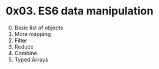 # 0x03. ES6 data manipulation

0. Basic list of objects
1. More mapping
2. Filter
3. Reduce
4. Combine
5. Typed Arrays
